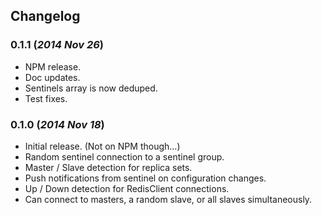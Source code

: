 ## Changelog

### 0.1.1 (*2014 Nov 26*)
 - NPM release.
 - Doc updates.
 - Sentinels array is now deduped.
 - Test fixes.

### 0.1.0 (*2014 Nov 18*)
 - Initial release. (Not on NPM though...)
 - Random sentinel connection to a sentinel group.
 - Master / Slave detection for replica sets.
 - Push notifications from sentinel on configuration changes.
 - Up / Down detection for RedisClient connections.
 - Can connect to masters, a random slave, or all slaves simultaneously.
